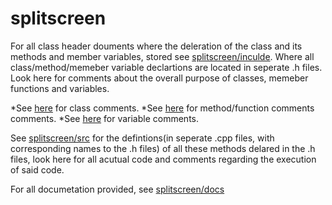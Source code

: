 # splitscreen

For all class header douments where the deleration of the class and its methods and member variables, stored see [splitscreen/inculde](splitscreen/inculde). Where all class/method/memeber variable declartions are located in seperate .h files. Look here for comments about the overall purpose of classes, memeber functions and variables.

*See [here](https://google.github.io/styleguide/cppguide.html#Class_Comments) for class comments.
*See [here](https://google.github.io/styleguide/cppguide.html#Function_Comments) for method/function comments comments.
*See [here](https://google.github.io/styleguide/cppguide.html#Variable_Comments) for variable comments.

See [splitscreen/src](splitscreen/src) for the defintions(in seperate .cpp files, with corresponding names to the .h files) of all these methods delared in the .h files, look here for all acutual code and comments regarding the execution of said code.

For all documetation provided, see [splitscreen/docs](splitscreen/docs)
